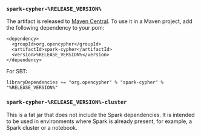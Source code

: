 ### `spark-cypher-%RELEASE_VERSION%`

The artifact is released to [Maven Central](https://search.maven.org/#artifactdetails%7Corg.opencypher%7Cspark-cypher%7C%RELEASE_VERSION%%7Cjar).
To use it in a Maven project, add the following dependency to your pom:

```
<dependency>
  <groupId>org.opencypher</groupId>
  <artifactId>spark-cypher</artifactId>
  <version>%RELEASE_VERSION%</version>
</dependency>
```

For SBT:
```
libraryDependencies += "org.opencypher" % "spark-cypher" % "%RELEASE_VERSION%"
```

### `spark-cypher-%RELEASE_VERSION%-cluster`
This is a fat jar that does not include the Spark dependencies. It is intended to be used in environments where Spark is already present, for example, a Spark cluster or a notebook. 
